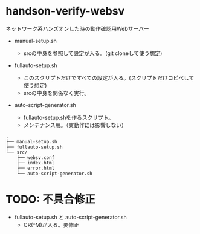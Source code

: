 # handson-verify-websv
ネットワーク系ハンズオンした時の動作確認用Webサーバー

- manual-setup.sh
  - srcの中身を参照して設定が入る。(git cloneして使う想定)

- fullauto-setup.sh
  - このスクリプトだけですべての設定が入る。(スクリプトだけコピペして使う想定)
  - srcの中身を関係なく実行。

- auto-script-generator.sh
  - fullauto-setup.shを作るスクリプト。
  - メンテナンス用。（実動作には影響しない）

```
.
├── manual-setup.sh
├── fullauto-setup.sh
└── src/
    ├── websv.conf
    ├── index.html
    ├── error.html
    └── auto-script-generator.sh
```

# TODO: 不具合修正
- fullauto-setup.sh と auto-script-generator.sh
  - CR(^M)が入る。要修正
